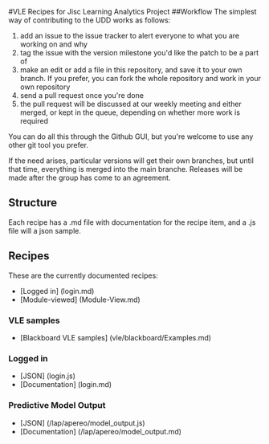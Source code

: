 #VLE Recipes for Jisc Learning Analytics Project
##Workflow
The simplest way of contributing to the UDD works as follows:

1. add an issue to the issue tracker to alert everyone to what you are working on and why
2. tag the issue with the version milestone you'd like the patch to be a part of
3. make an edit or add a file in this repository, and save it to your own branch. If you prefer, you can fork the whole repository and work in your own repository
4. send a pull request once you're done
5. the pull request will be discussed at our weekly meeting and either merged, or kept in the queue, depending on whether more work is required

You can do all this through the Github GUI, but you're welcome to use any other git tool you prefer.

If the need arises, particular versions will get their own branches, but until that time, everything is merged into the main branche. Releases will be made after the group has come to an agreement.

## Structure
Each recipe has a .md file with documentation for the recipe item, and a .js file will a json sample.

## Recipes
These are the currently documented recipes:

* [Logged in] (login.md)
* [Module-viewed] (Module-View.md)
### VLE samples

* [Blackboard VLE samples] (vle/blackboard/Examples.md)

### Logged in
* [JSON] (login.js)
* [Documentation] (login.md)

### Predictive Model Output
* [JSON] (/lap/apereo/model_output.js)
* [Documentation] (/lap/apereo/model_output.md)
